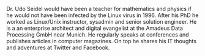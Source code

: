 Dr. Udo Seidel would have been a teacher for mathematics and physics if he would not have been infected by the Linux virus in 1996. After his PhD he worked as Linux/Unix instructor, sysadmin and senior solution engineer. He is a an enterprise architect and digital evangelist at the Amadeus Data Processing GmbH near Munich. He regularly speaks at conferences and publishes articles in computer magazines. On top he shares his IT thoughts and adventures at Twitter and Facebook.
